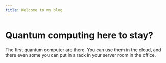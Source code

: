 ```yaml
---
title: Welcome to my blog
---
```

# Quantum computing here to stay?

The first quantum computer are there. You can use them in the cloud, and there even some you can put in a rack in your server room in the office.
